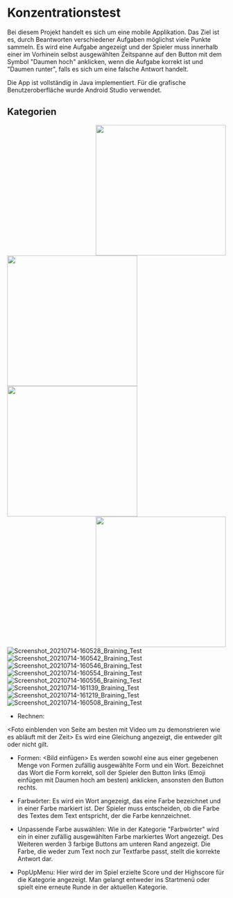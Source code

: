 # Konzentrationstest

Bei diesem Projekt handelt es sich um eine mobile Applikation. Das Ziel ist es, durch Beantworten verschiedener Aufgaben möglichst viele Punkte sammeln.
Es wird eine Aufgabe angezeigt und der Spieler muss innerhalb einer im Vorhinein selbst ausgewählten Zeitspanne auf den Button mit dem Symbol "Daumen hoch" anklicken, wenn die Aufgabe korrekt ist und "Daumen runter", falls es sich um eine falsche Antwort handelt.

Die App ist vollständig in Java implementiert. Für die grafische Benutzeroberfläche wurde Android Studio verwendet.

## Kategorien

<img src="https://user-images.githubusercontent.com/73491052/125643266-828a1663-4e9a-4607-ad7e-97347c454edf.jpg" width=300 align=right>
<img src="https://user-images.githubusercontent.com/73491052/125643266-828a1663-4e9a-4607-ad7e-97347c454edf.jpg" width=300 align=left>


<img src="https://user-images.githubusercontent.com/73491052/125644681-ed4f338e-e010-4fd2-847c-5448f31afb6f.jpg" width=300 align=left>
<img src="https://user-images.githubusercontent.com/73491052/125644683-eaa21809-7c73-4644-8bbb-1174bd754c51.jpg" width=300 align=right>

![Screenshot_20210714-160528_Braining_Test](https://user-images.githubusercontent.com/73491052/125644686-ab75be62-6ed6-453c-81bf-a51e4fceb236.jpg)
![Screenshot_20210714-160542_Braining_Test](https://user-images.githubusercontent.com/73491052/125644689-c4bcc7dd-b29e-4632-91b0-b0fd08092889.jpg)
![Screenshot_20210714-160546_Braining_Test](https://user-images.githubusercontent.com/73491052/125644690-7aa0cc37-d1ee-4ba6-91e5-7d6ebb942a04.jpg)
![Screenshot_20210714-160554_Braining_Test](https://user-images.githubusercontent.com/73491052/125644691-9462cec4-a8f9-4ebc-9790-eaec59b61afc.jpg)
![Screenshot_20210714-160556_Braining_Test](https://user-images.githubusercontent.com/73491052/125644694-b8c14777-14c1-4609-a12f-5cf52dd87d60.jpg)
![Screenshot_20210714-161139_Braining_Test](https://user-images.githubusercontent.com/73491052/125644653-fc098a6b-133b-4030-900d-05f174254636.jpg)
![Screenshot_20210714-161219_Braining_Test](https://user-images.githubusercontent.com/73491052/125644662-d0ebfd04-31bf-44f9-a126-3f50181dc310.jpg)
![Screenshot_20210714-160508_Braining_Test](https://user-images.githubusercontent.com/73491052/125644675-1bb544cb-5eb8-4539-b44e-26a6faf42fe1.jpg)


- Rechnen: 

<Foto einblenden von Seite am besten mit Video um zu demonstrieren wie es abläuft mit der Zeit>
Es wird eine Gleichung angezeigt, die entweder gilt oder nicht gilt.


- Formen:
<Bild einfügen>
Es werden sowohl eine aus einer gegebenen Menge von Formen zufällig ausgewählte Form und ein Wort.
Bezeichnet das Wort die Form korrekt, soll der Spieler den Button links (Emoji einfügen mit Daumen hoch am besten) anklicken, ansonsten den Button rechts.


- Farbwörter:
Es wird ein Wort angezeigt, das eine Farbe bezeichnet und in einer Farbe markiert ist.
Der Spieler muss entscheiden, ob die Farbe des Textes dem Text entspricht, der die Farbe kennzeichnet.



- Unpassende Farbe auswählen:
Wie in der Kategorie "Farbwörter" wird ein in einer zufällig ausgewählten Farbe markiertes Wort angezeigt.
Des Weiteren werden 3 farbige Buttons am unteren Rand angezeigt.
Die Farbe, die weder zum Text noch zur Textfarbe passt, stellt die korrekte Antwort dar.


- PopUpMenu:
Hier wird der im Spiel erzielte Score und der Highscore für die Kategorie angezeigt.
Man gelangt entweder ins Startmenü oder spielt eine erneute Runde in der aktuellen Kategorie.






